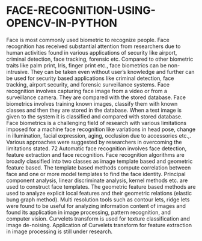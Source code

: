 # FACE-RECOGNITION-USING-OPENCV-IN-PYTHON
Face is most commonly used biometric to recognize people. Face recognition has received substantial attention from researchers due to human activities found in various applications of security like airport, criminal detection, face tracking, forensic etc. Compared to other biometric traits like palm print, Iris, finger print etc., face biometrics can be non-intrusive. They can be taken even without user’s knowledge and further can be used for security based applications like criminal detection, face tracking, airport security, and forensic surveillance systems. Face recognition involves capturing face image from a video or from a surveillance camera. They are compared with the stored database. Face biometrics involves training known images, classify them with known classes and then they are stored in the database. When a test image is given to the system it is classified and compared with stored database. Face biometrics is a challenging field of research with various limitations imposed for a machine face recognition like variations in head pose, change in illumination, facial expression, aging, occlusion due to accessories etc.,. Various approaches were suggested by researchers in overcoming the limitations stated. 72 Automatic face recognition involves face detection, feature extraction and face recognition. Face recognition algorithms are broadly classified into two classes as image template based and geometric feature based. The template based methods compute correlation between face and one or more model templates to find the face identity. Principal component analysis, linear discriminate analysis, kernel methods etc. are used to construct face templates. The geometric feature based methods are used to analyze explicit local features and their geometric relations (elastic bung graph method). Multi resolution tools such as contour lets, ridge lets were found to be useful for analyzing information content of images and found its application in image processing, pattern recognition, and computer vision. Curvelets transform is used for texture classification and image de-noising. Application of Curvelets transform for feature extraction in image processing is still under research.
